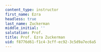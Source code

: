 ```yaml
---
content_type: instructor
first_name: Ezra
headless: true
last_name: Zuckerman
middle_initial: ''
salutation: Prof.
title: Prof. Ezra Zuckerman
uid: f8776d61-f1c4-3cff-ec92-3c5d9a7ec6a5
---
```

